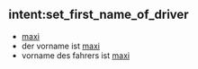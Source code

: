 ## intent:set_first_name_of_driver
- [maxi](first_name_of_driver)
- der vorname ist [maxi](first_name_of_driver)
- vorname des fahrers ist [maxi](first_name_of_driver)